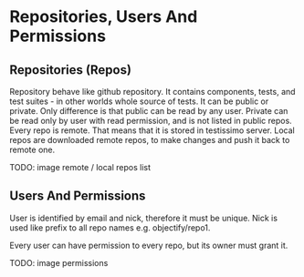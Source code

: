 # Repositories, Users And Permissions

## Repositories (Repos)

Repository behave like github repository. It contains components, tests, and test suites - in other worlds whole source of tests. It can be public or private. Only difference is that public can be read by any user. Private can be read only by user with read permission, and is not listed in public repos. Every repo is remote. That means that it is stored in testissimo server. Local repos are downloaded remote repos, to make changes and push it back to remote one.

TODO: image remote / local repos list

## Users And Permissions

User is identified by email and nick, therefore it must be unique. Nick is used like prefix to all repo names e.g. objectify/repo1. 


Every user can have permission to every repo, but its owner must grant it.

TODO: image permissions
